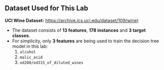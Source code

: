 ## Dataset Used for This Lab
**UCI Wine Dataset:** [https://archive.ics.uci.edu/dataset/109/wine)](https://archive.ics.uci.edu/dataset/109/wine)
- The dataset consists of **13 features**, **178 instances** and **3 target classes**.  
- For simplicity, only **3 features** are being used to train the decision tree model in this lab:  
  1. `alcohol`  
  2. `malic_acid`  
  3. `od280/od315_of_diluted_wines`